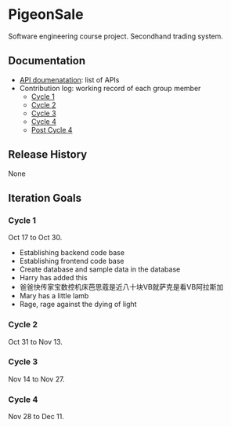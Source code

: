 # PigeonSale
Software engineering course project. Secondhand trading system.

## Documentation
* [API doumenatation](./documentation/API_documentation.md): list of APIs
* Contribution log: working record of each group member
  * [Cycle 1](./documentation/contribution_log/cycle_1.md)
  * [Cycle 2](./documentation/contribution_log/cycle_2.md)
  * [Cycle 3](./documentation/contribution_log/cycle_3.md)
  * [Cycle 4](./documentation/contribution_log/cycle_4.md)
  * [Post Cycle 4](./documentation/contribution_log/cycle_5.md)

## Release History
None

## Iteration Goals

### Cycle 1
Oct 17 to Oct 30.
* Establishing backend code base
* Establishing frontend code base
* Create database and sample data in the database
* Harry has added this
* 爸爸快传家宝数控机床芭思蔻是近八十块VB就萨克是看VB阿拉斯加
* Mary has a little lamb
* Rage, rage against the dying of light

### Cycle 2
Oct 31 to Nov 13.

### Cycle 3
Nov 14 to Nov 27.

### Cycle 4
Nov 28 to Dec 11.


